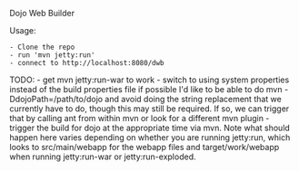 Dojo Web Builder

Usage:

	- Clone the repo
	- run 'mvn jetty:run'
	- connect to http://localhost:8080/dwb

TODO:
	- get mvn jetty:run-war to work
	- switch to using system properties instead of the build properties file if possible
		I'd like to be able to do mvn -DdojoPath=/path/to/dojo and avoid doing the string replacement
		that we currently have to do, though this may still be required.  If so, we can trigger that
		by calling ant from within mvn or look for a different mvn plugin
	- trigger the build for dojo at the appropriate time via mvn.  Note what should happen here varies
		depending on whether you are running jetty:run, which looks to src/main/webapp for the webapp files
		and target/work/webapp when running jetty:run-war or jetty:run-exploded.
